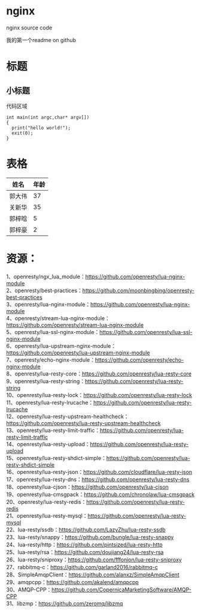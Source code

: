 # nginx
nginx source code

我的第一个readme on github

标题
====

小标题
-----

代码区域
~~~~~~~
int main(int argc,char* argv[])
{
  print("hello world!");
  exit(0);
}
~~~~~~~

表格
====

姓名       | 年龄    
---------- | -----------  
郭大伟     |  37     
关新华     |  35      
郭梓晗     |  5    
郭梓豪     |  2 


资源：
====
1、openresty/ngx_lua_module：https://github.com/openresty/lua-nginx-module  
2、openresty/best-practices：https://github.com/moonbingbing/openresty-best-practices  
3、openresty/lua-nginx-module：https://github.com/openresty/lua-nginx-module  
4、openresty/stream-lua-nginx-module：https://github.com/openresty/stream-lua-nginx-module  
5、openresty/lua-ssl-nginx-module：https://github.com/openresty/lua-ssl-nginx-module  
6、openresty/lua-upstream-nginx-module：https://github.com/openresty/lua-upstream-nginx-module  
7、openresty/echo-nginx-module：https://github.com/openresty/echo-nginx-module  
8、openresty/lua-resty-core：https://github.com/openresty/lua-resty-core  
9、openresty/lua-resty-string：https://github.com/openresty/lua-resty-string  
10、openresty/lua-resty-lock：https://github.com/openresty/lua-resty-lock  
11、openresty/lua-resty-lrucache：https://github.com/openresty/lua-resty-lrucache  
12、openresty/lua-resty-upstream-healthcheck：https://github.com/openresty/lua-resty-upstream-healthcheck  
13、openresty/lua-resty-limit-traffic：https://github.com/openresty/lua-resty-limit-traffic  
14、openresty/lua-resty-upload：https://github.com/openresty/lua-resty-upload  
15、openresty/lua-resty-shdict-simple：https://github.com/openresty/lua-resty-shdict-simple  
16、openresty/lua-resty-json：https://github.com/cloudflare/lua-resty-json  
17、openresty/lua-resty-dns：https://github.com/openresty/lua-resty-dns  
18、openresty/lua-cjson：https://github.com/openresty/lua-cjson  
19、openresty/lua-cmsgpack：https://github.com/chronolaw/lua-cmsgpack    
20、openresty/lua-resty-redis：https://github.com/openresty/lua-resty-redis    
21、openresty/lua-resty-mysql：https://github.com/openresty/lua-resty-mysql  
22、lua-resty/ssdb：https://github.com/LazyZhu/lua-resty-ssdb  
23、lua-resty/snappy：https://github.com/bungle/lua-resty-snappy  
24、lua-resty/http：https://github.com/pintsized/lua-resty-http  
25、lua-resty/rsa：https://github.com/doujiang24/lua-resty-rsa  
26、lua-resty/sniproxy：https://github.com/fffonion/lua-resty-sniproxy  
27、rabbitmq-c：https://github.com/garland2016/rabbitmq-c  
28、SimpleAmqpClient：https://github.com/alanxz/SimpleAmqpClient  
29、amqpcpp：https://github.com/akalend/amqpcpp    
30、AMQP-CPP：https://github.com/CopernicaMarketingSoftware/AMQP-CPP   
31、libzmp：https://github.com/zeromq/libzmq  
